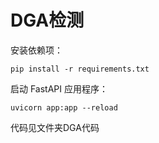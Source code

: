 # DGA检测

 安装依赖项：

```
pip install -r requirements.txt
```


启动 FastAPI 应用程序：

```
uvicorn app:app --reload
```

代码见文件夹DGA代码

